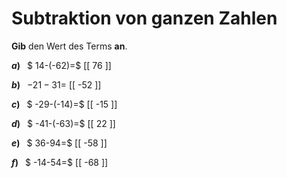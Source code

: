 <!--
version:  0.0.1

language: de

@style
main > *:not(:last-child) {
  margin-bottom: 3rem;
}

input {
    text-align: center;
}

.flex-container {
    display: flex;
    flex-wrap: wrap;
    align-items: stretch;
    gap: 20px;
}

.flex-child {
    flex: 1;
    min-width: 350px;
    margin-right: 20px;
}

@media (max-width: 400px) {
    .flex-child {
        flex: 100%;
        margin-right: 0;
    }
}
@end

formula: \carry   \textcolor{red}{\scriptsize #1}
formula: \digit   \rlap{\carry{#1}}\phantom{#2}#2
formula: \permil  \text{‰}

import: https://raw.githubusercontent.com/LiaTemplates/Tikz-Jax/main/README.md

script: https://cdn.jsdelivr.net/gh/LiaTemplates/Tikz-Jax@main/dist/index.js


tags: Subtraktion, Negative Zahlen, sehr leicht, sehr niedrig, Angeben

comment: Subtrahiere ganze Zahlen im Kopf.

author: Martin Lommatzsch

-->




# Subtraktion von ganzen Zahlen

**Gib** den Wert des Terms **an**.

<section class="flex-container">

<div class="flex-child">

__$a)\;\;$__ $ 14-(-62)=$ [[  76  ]]

</div> 
<div class="flex-child">

__$b)\;\;$__ $-21-31 =$ [[  -52  ]]

</div> 
<div class="flex-child">

__$c)\;\;$__ $ -29-(-14)=$ [[  -15  ]]

</div> 
<div class="flex-child">

__$d)\;\;$__ $ -41-(-63)=$ [[  22  ]]

</div> 
<div class="flex-child">

__$e)\;\;$__ $ 36-94=$ [[  -58  ]]

</div> 
<div class="flex-child">

__$f)\;\;$__ $ -14-54=$ [[  -68  ]]

</div> 
</section>





